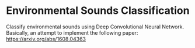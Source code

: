 # Environmental Sounds Classification
Classify environmental sounds using Deep Convolutional Neural Network. Basically, an attempt to implement the following paper: https://arxiv.org/abs/1608.04363
